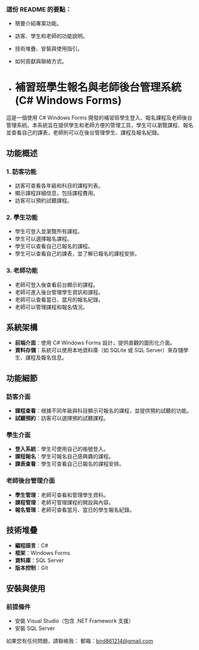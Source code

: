 ### 這份 README 的要點：
- 簡要介紹專案功能。
- 訪客、學生和老師的功能說明。
- 技術堆疊、安裝與使用指引。
- 如何貢獻與聯絡方式。

- # 補習班學生報名與老師後台管理系統 (C# Windows Forms)

這是一個使用 C# Windows Forms 開發的補習班學生登入、報名課程及老師後台管理系統。本系統旨在提供學生和老師方便的管理工具，學生可以瀏覽課程、報名並查看自己的課表，老師則可以在後台管理學生、課程及報名紀錄。

## 功能概述

### 1. 訪客功能
- 訪客可查看各年級和科目的課程列表。
- 顯示課程詳細信息，包括課程費用。
- 訪客可以預約試聽課程。

### 2. 學生功能
- 學生可登入並瀏覽所有課程。
- 學生可以選擇報名課程。
- 學生可以查看自己已報名的課程。
- 學生可以查看自己的課表，並了解已報名的課程安排。

### 3. 老師功能
- 老師可登入後查看前台顯示的課程。
- 老師可進入後台管理學生資訊和課程。
- 老師可以查看當日、當月的報名紀錄。
- 老師可以管理課程和報名情況。

## 系統架構

- **前端介面**：使用 C# Windows Forms 設計，提供直觀的圖形化介面。
- **資料存儲**：系統可以使用本地資料庫（如 SQLite 或 SQL Server）來存儲學生、課程及報名信息。

## 功能細節

### 訪客介面
- **課程查看**：根據不同年級與科目顯示可報名的課程，並提供預約試聽的功能。
- **試聽預約**：訪客可以選擇預約試聽課程。

### 學生介面
- **登入系統**：學生可使用自己的帳號登入。
- **課程報名**：學生可報名自己感興趣的課程。
- **課表查看**：學生可查看自己已報名的課程安排。

### 老師後台管理介面
- **學生管理**：老師可查看和管理學生資料。
- **課程管理**：老師可管理課程的開設與內容。
- **報名管理**：老師可查看當月、當日的學生報名紀錄。

## 技術堆疊
- **編程語言**：C#
- **框架**：Windows Forms
- **資料庫**：SQL Server
- **版本控制**：Git

## 安裝與使用

### 前提條件
- 安裝 Visual Studio（包含 .NET Framework 支援）
- 安裝 SQL Server


如果您有任何問題，請聯絡我：
郵箱：bird861214@gmail.com
